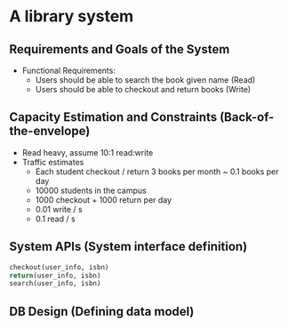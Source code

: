 
# A library system

## Requirements and Goals of the System

* Functional Requirements:
    * Users should be able to search the book given name (Read)
    * Users should be able to checkout and return books (Write)

## Capacity Estimation and Constraints (Back-of-the-envelope)

* Read heavy, assume 10:1 read:write 
* Traffic estimates
    * Each student checkout / return 3 books per month ~ 0.1 books per day
    * 10000 students in the campus
    * 1000 checkout + 1000 return per day
    * 0.01 write / s
    * 0.1 read / s

## System APIs (System interface definition)

```python
checkout(user_info, isbn)
return(user_info, isbn)
search(user_info, isbn)
```

## DB Design (Defining data model)
